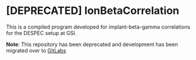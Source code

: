 # [DEPRECATED] IonBetaCorrelation

This is a compiled program developed for implant-beta-gamma correlations for the DESPEC setup at GSI.

**Note**: This repository has been deprecated and development has been migrated over to [GitLabs](https://git.gsi.de/g.brunicampanellaspezza/ionbetacorrelation)

